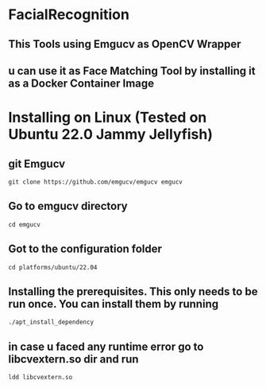# FacialRecognition
## This Tools using Emgucv as OpenCV Wrapper 

## u can use it as Face Matching Tool by installing it as a Docker Container Image

# Installing on Linux (Tested on Ubuntu 22.0 Jammy Jellyfish)
## git Emgucv 
```
git clone https://github.com/emgucv/emgucv emgucv
```
## Go to emgucv directory
```
cd emgucv
```
## Got to the configuration folder
```
cd platforms/ubuntu/22.04
```
## Installing the prerequisites. This only needs to be run once. You can install them by running
```
./apt_install_dependency
```
## in case u faced any runtime error go to libcvextern.so dir and run 
```
ldd libcvextern.so
```
